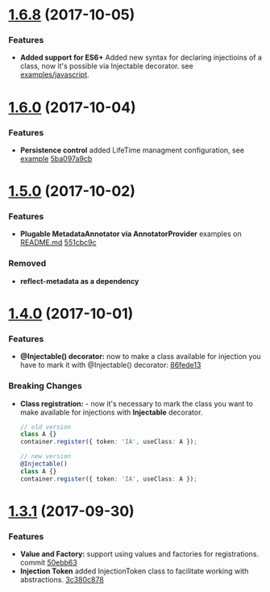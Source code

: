 <a name="1.6.8"></a>
# [1.6.8]() (2017-10-05)

### Features

* **Added support for ES6+**  Added new syntax for declaring injectioins of a class, now it's possible via Injectable decorator. see [examples/javascript](examples/javascript).

<a name="1.6.0"></a>
# [1.6.0]() (2017-10-04)

### Features

* **Persistence control** added LifeTime managment configuration, see [example](examples/typescript/persistence-control.ts) [5ba097a9cb](https://github.com/thohoh/container-ioc/commit/5ba097a9cb41277e0e9013d4ef5e694f3595de36)

<a name="1.5.0"></a>
# [1.5.0]() (2017-10-02)

### Features

* **Plugable MetadataAnnotator via AnnotatorProvider** examples on [README.md](README.md) [551cbc9c](https://github.com/thohoh/container-ioc/commit/551cbc9cfc9316ce72ad9572ac500089b011ca12)

### Removed
* **reflect-metadata as a dependency**

<a name="1.4.0"></a>
# [1.4.0]() (2017-10-01)

### Features

* **@Injectable() decorator:** now to make a class available for injection you have to mark it with @Injectable() decorator: [86fede13](https://github.com/thohoh/container-ioc/commit/86fede13be7147079c36bc77e204ac21deb360bc)

### Breaking Changes
* **Class registration:** - now it's necessary to mark the class you want to make available for injections with **Injectable** decorator.
    ```Typescript
    // old version
    class A {}
    container.register({ token: 'IA', useClass: A });
    
    // new version
    @Injectable()
    class A {}
    container.register({ token: 'IA', useClass: A });
    ```


<a name="1.3.1"></a>
# [1.3.1]() (2017-09-30)

### Features

* **Value and Factory:** support using values and factories for registrations. commit
[50ebb63](https://github.com/thohoh/container-ioc/commit/50ebb63451878b262626446828f7b7ac5ce6afe5)
* **Injection Token** added InjectionToken class to facilitate working with abstractions. [3c380c878](https://github.com/thohoh/container-ioc/commit/3c380c878abef883b293007f97299d5053eafe5b)